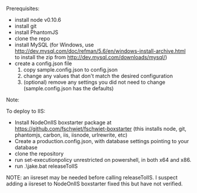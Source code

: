 

Prerequisites:

* install node v0.10.6
* install git
* install PhantomJS
* clone the repo
* install MySQL (for Windows, use http://dev.mysql.com/doc/refman/5.6/en/windows-install-archive.html to install the zip from http://dev.mysql.com/downloads/mysql/)
* create a config.json file
    1.  copy sample.config.json to config.json
    2.  change any values that don't match the desired configuration
    3.  (optional) remove any settings you did not need to change (sample.config.json has the defaults)

Note:

To deploy to IIS:
  *  Install NodeOnIIS boxstarter package at https://github.com/fschwiet/fschwiet-boxstarter (this installs node, git, phantomjs, carbon, iis, iisnode, urlrewrite, etc)
  *  Create a production.config.json, with database settings pointing to your database
  *  clone the repository
  *  run set-executionpolicy unrestricted on powershell, in both x64 and x86.
  *  run .\jake.bat releaseToIIS

NOTE: an iisreset may be needed before calling releaseToIIS.  I suspect adding a iisreset to NodeOnIIS boxstarter fixed this but have not verified.
